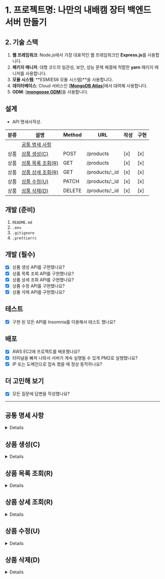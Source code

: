# 1. 프로젝트명: 나만의 내배캠 장터 백엔드 서버 만들기

## 2. 기술 스택

1.  **웹 프레임워크**: Node.js에서 가장 대표적인 웹 프레임워크인 **Express.js**를 사용합니다.
2.  **패키지 매니저**: 대형 코드의 일관성, 보안, 성능 문제 해결에 적합한 **yarn** 패키지 매니저를 사용합니다.
3.  **모듈 시스템**: **ESM(ES6 모듈 시스템)**을 사용합니다.
4.  **데이터베이스**: Cloud 서비스인 [[**MongoDB Atlas**](https://www.mongodb.com/products/platform/cloud)]에서 대여해 사용합니다.
5.  **ODM**: [[**mongoose ODM**](https://mongoosejs.com/docs/guide.html)]을 사용합니다.

## 설계

- API 명세서작성.

| 분류 | 설명                                  | Method | URL             | 작성 | 구현 |
| ---- | ------------------------------------- | ------ | --------------- | ---- | ---- |
|      | [공통 명세 사항](#공통-명세-사항)     |        |                 |      |      |
| 상품 | [상품 생성(C)](#상품-생성c)           | POST   | /products       | [x]  | [x]  |
| 상품 | [상품 목록 조회(R)](#상품-목록-조회r) | GET    | /products       | [x]  | [x]  |
| 상품 | [상품 상세 조회(R)](#상품-상세-조회r) | GET    | /products/:\_id | [x]  | [x]  |
| 상품 | [상품 수정(U)](#상품-수정u)           | PATCH  | /products/:\_id | [x]  | [x]  |
| 상품 | [상품 삭제(D)](#상품-삭제d)           | DELETE | /products/:\_id | [x]  | [x]  |

## 개발 (준비)

1. `README.md`
2. `.env`
3. `.gitignore`
4. `.prettierrc`

## 개발 (필수)

- [x] 상품 생성 API를 구현했나요?
- [x] 상품 목록 조회 API를 구현했나요?
- [x] 상품 상세 조회 API를 구현했나요?
- [x] 상품 수정 API를 구현했나요?
- [x] 상품 삭제 API를 구현했나요?

## 테스트

- [x] 구현 된 모든 API를 Insomnia를 이용해서 테스트 했나요?

## 배포

- [x] AWS EC2에 프로젝트를 배포했나요?
- [x] 터미널을 빠져 나와서 서버가 계속 실행될 수 있게 PM2로 실행했나요?
- [x] IP 또는 도메인으로 접속 했을 때 정상 동작하나요?

## 더 고민해 보기

- [x] 모든 질문에 답변을 작성했나요?

---

## 공통 명세 사항

<summary></summary>
<details>

### 정의

| 이름    | 타입   | 설명                 |
| ------- | ------ | -------------------- |
| status  | number | HTTP Status Code     |
| message | string | API 호출 성공 메시지 |
| data    | Object | API 호출 결과 데이터 |

### 예시

```JSON
{
  "status": 201,
  "message": "상품 생성에 성공했습니다.",
  "data": {
    "_id": "6645ac72d19781e943f6d1b1",
	"id": 16,
	"name": "두근두근 자료구조",
	"description": "나의 심장은 멈췄다.",
	"manager": "이강산",
	"status": "FOR_SALE",
	"createdAt": "2024-05-16T06:49:22.038Z",
	"updateAt": "2024-05-16T06:49:22.038Z",
	"__v": 0
    },
}
```

### Failure

| 이름    | 타입   | 설명                 |
| ------- | ------ | -------------------- |
| status  | number | HTTP Status Code     |
| message | string | API 호출 실패 메세지 |

| status | message                         |
| ------ | ------------------------------- |
| 400    | 이미 등록된 상품명입니다.       |
| 401    | 비밀번호를 입력해주세요.        |
| 402    | 비밀번호가 일치하지 않습니다.   |
| 404    | 존재하지 않는 상품입니다.       |
| 500    | 서버에서 에러가 발생하였습니다. |

### 예시

```JSON
{
	"errorMessage": "존재하지 않는 상품입니다."
}
```

</details>

## 상품 생성(C)

<summary></summary>
<details>

### **Request** - Body

### 정의

| 이름        | 타입   | 필수 여부 | 설명      |
| ----------- | ------ | --------- | --------- |
| name        | string | Y         | 상품명    |
| description | string | N         | 상품 설명 |
| manager     | string | Y         | 담당자    |
| password    | string | Y         | 비밀번호  |

### 예시

```JSON
{
    "name" : "Insomnia",
    "description" : "를 이용해서 정보 넣어보자",
    "manager" : "이강산",
    "password" : "123456"
}
```

### **Responce** - Success

### 정의

| 이름        | 타입   | 설명       |
| ----------- | ------ | ---------- |
| \_id        | string | 상품 ID    |
| id          | number | 상품등록순 |
| name        | string | 상품명     |
| description | string | 상품 설명  |
| manager     | string | 담당자     |
| password    | string | 비밀번호   |
| status      | string | 상품 상태  |
| createdAt   | Date   | 생성 일시  |
| updatedAt   | Date   | 수정 일시  |

### 예시

```JSON
{
	"status": 201,
	"message": "상품 생성에 성공했습니다.",
	"data": {
		"id": 22,
		"name": "Insomnia",
		"description": "를 이용해서 정보 넣어보자",
		"manager": "이강산",
		"password": "123456",
		"status": "FOR_SALE",
		"createdAt": "2024-05-17T02:17:22.132Z",
		"updateAt": "2024-05-17T02:17:22.132Z",
		"_id": "6646be32432c8d3a456fc5e4",
		"__v": 0
	}
}
```

</details>

## 상품 목록 조회(R)

<summary></summary>
<details>

### -> Request

---

### <- Response

| 이름        | 타입   | 설명       |
| ----------- | ------ | ---------- |
| \_id        | string | 상품 ID    |
| id          | number | 상품등록순 |
| name        | string | 상품명     |
| description | string | 상품 설명  |
| manager     | string | 담당자     |
| status      | string | 상품 상태  |
| createdAt   | Date   | 생성 일시  |
| updatedAt   | Date   | 수정 일시  |

### 예시

```JSON
{
    "_id": "6646be32432c8d3a456fc5e4",
	"id": 22,
	"name": "insomnia2",
	"description": "정보넣기됬으니 수정해보자",
	"manager": "2강산",
	"status": "SOLD_OUT",
	"createdAt": "2024-05-17T02:17:22.132Z",
	"updateAt": "2024-05-17T02:18:19.380Z",
	"__v": 0
},
```

</details>

## 상품 상세 조회(R)

<summary></summary>
<details>

### -> Request - Path Parameters

### 정의

| 이름 | 타입   | 설명    |
| ---- | ------ | ------- |
| \_id | string | 상품 ID |

### 예시

`/products/6646be32432c8d3a456fc5e4`

### <- Response

| 이름        | 타입   | 설명       |
| ----------- | ------ | ---------- |
| \_id        | string | 상품 ID    |
| id          | number | 상품등록순 |
| name        | string | 상품명     |
| description | string | 상품 설명  |
| manager     | string | 담당자     |
| status      | string | 상품 상태  |
| createdAt   | Date   | 생성 일시  |
| updatedAt   | Date   | 수정 일시  |

### 예시

```JSON
{
	"product": {
		"_id": "6646be32432c8d3a456fc5e4",
		"id": 22,
		"name": "insomnia2",
		"description": "정보넣기됬으니 수정해보자",
		"manager": "2강산",
		"status": "SOLD_OUT",
		"createdAt": "2024-05-17T02:17:22.132Z",
		"updateAt": "2024-05-17T02:18:19.380Z",
		"__v": 0
	}
}
```

</details>

## 상품 수정(U)

<summary></summary>
<details>

### -> Request - Path Parameters

### 정의

| 이름 | 타입   | 설명    |
| ---- | ------ | ------- |
| \_id | string | 상품 ID |

### 예시

`/products/6646be32432c8d3a456fc5e4`

### -> Request - Body

### 정의

| 이름        | 타입   | 필수 여부 | 설명                           |
| ----------- | ------ | --------- | ------------------------------ |
| name        | string | N         | 상품명                         |
| description | string | N         | 상품 설명                      |
| manager     | string | N         | 담당자                         |
| status      | string | N         | 상품 상태 (FOR_SALE, SOLD_OUT) |
| password    | string | Y         | 비밀번호                       |

### 예시

```JSON
{
    "name" : "insomnia2",
    "description" : "정보넣기됬으니 수정해보자",
    "manager" : "2강산",
	"status" : "SOLD_OUT",
    "password" : "123456"
}
```

### <- Responce

### 정의

| 이름        | 타입   | 설명       |
| ----------- | ------ | ---------- |
| \_id        | string | 상품 ID    |
| id          | number | 상품등록순 |
| name        | string | 상품명     |
| description | string | 상품 설명  |
| password    | string | 비밀번호   |
| manager     | string | 담당자     |
| status      | string | 상품 상태  |
| createdAt   | Date   | 생성 일시  |
| updatedAt   | Date   | 수정 일시  |

### 예시

```JSON
{
	"status": 200,
	"message": "상품 수정에 성공했습니다.",
	"data": {
		"_id": "6646be32432c8d3a456fc5e4",
		"id": 22,
		"name": "insomnia2",
		"description": "정보넣기됬으니 수정해보자",
		"manager": "2강산",
		"password": "123456",
		"status": "SOLD_OUT",
		"createdAt": "2024-05-17T02:17:22.132Z",
		"updateAt": "2024-05-17T02:18:19.380Z",
		"__v": 0
	}
}
```

</details>

## 상품 삭제(D)

<summary></summary>
<details>

### 정의

| 이름 | 타입   | 설명    |
| ---- | ------ | ------- |
| \_id | string | 상품 ID |

### 예시

`/products/6646be32432c8d3a456fc5e4`

### -> Request - Body

### 정의

| 이름     | 타입   | 설명     |
| -------- | ------ | -------- |
| password | string | 비밀번호 |

### 예시

```JSON
{
	"password" : "123456"
}
```

### <-Responce

### 정의

| 이름 | 타입   | 설명    |
| ---- | ------ | ------- |
| \_id | string | 상품 ID |

### 예시

```JSON
{
	"status": 200,
	"message": "상품 삭제에 성공했습니다.",
	"data": {
		"id": "6646be32432c8d3a456fc5e4"
	}
}
```

</details>
